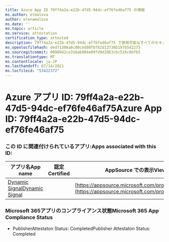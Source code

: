 ```yaml
---
title: Azure App ID 79ff4a2a-e22b-47d5-94dc-ef76fe46af75 の情報
ms.author: elmalova
author: elenamalova
ms.date: ''
ms.topic: article
ms.service: attestation
certification_type: attested
description: 79ff4a2a-e22b-47d5-94dc-ef76fe46af75 で使用可能なすべてのセキュリティおよびコンプライアンス情報。
ms.openlocfilehash: ded71306a8c80ced80fbf82d13736b197b5d2275
ms.sourcegitcommit: 0098942ce316ab984e09fd9d2063cbc516c8bfb5
ms.translationtype: MT
ms.contentlocale: ja-JP
ms.lasthandoff: 07/14/2021
ms.locfileid: "53422372"
---
```

# <a name="azure-app-id-79ff4a2a-e22b-47d5-94dc-ef76fe46af75"></a><span data-ttu-id="22853-103">Azure アプリ ID: 79ff4a2a-e22b-47d5-94dc-ef76fe46af75</span><span class="sxs-lookup"><span data-stu-id="22853-103">Azure App ID: 79ff4a2a-e22b-47d5-94dc-ef76fe46af75</span></span>


### <a name="apps-associated-with-this-id"></a><span data-ttu-id="22853-104">この ID に関連付けられているアプリ:</span><span class="sxs-lookup"><span data-stu-id="22853-104">Apps associated with this ID:</span></span>
| <span data-ttu-id="22853-105">**アプリ名**</span><span class="sxs-lookup"><span data-stu-id="22853-105">**App name**</span></span> | <span data-ttu-id="22853-106">**認定**</span><span class="sxs-lookup"><span data-stu-id="22853-106">**Certified**</span></span> | <span data-ttu-id="22853-107">**AppSource での表示**</span><span class="sxs-lookup"><span data-stu-id="22853-107">**View in AppSource**</span></span> |
|-|-|-|
| [<span data-ttu-id="22853-108">Dynamic Signal</span><span class="sxs-lookup"><span data-stu-id="22853-108">Dynamic Signal</span></span>](https://docs.microsoft.com/en-us/microsoft-365-app-certification/forward/WA200000102) |  | [https://appsource.microsoft.com/product/office/WA200000102](https://appsource.microsoft.com/product/office/WA200000102) |

### <a name="microsoft-365-app-compliance-status"></a><span data-ttu-id="22853-109">Microsoft 365アプリのコンプライアンス状態</span><span class="sxs-lookup"><span data-stu-id="22853-109">Microsoft 365 App Compliance Status</span></span>
- <span data-ttu-id="22853-110">PublisherAttestaton Status: Completed</span><span class="sxs-lookup"><span data-stu-id="22853-110">Publisher Attestaton Status: Completed</span></span>
